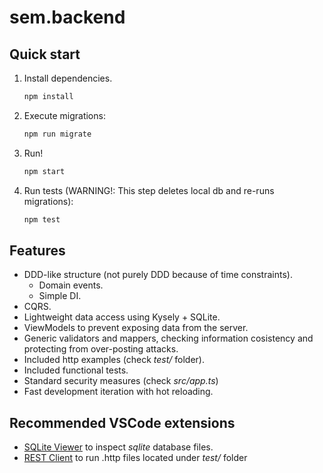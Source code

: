 # sem.backend

## Quick start

1. Install dependencies.
   ```sh
   npm install
   ```
 
2. Execute migrations:
   ```sh
   npm run migrate
   ```

3. Run!
   ```sh
   npm start
   ```

4. Run tests (WARNING!: This step deletes local db and re-runs migrations):
   ```sh
   npm test
   ```

## Features

- DDD-like structure (not purely DDD because of time constraints).
  - Domain events.
  - Simple DI.
- CQRS.
- Lightweight data access using Kysely + SQLite.
- ViewModels to prevent exposing data from the server.
- Generic validators and mappers, checking information cosistency and protecting from over-posting attacks.
- Included http examples (check *test/* folder).
- Included functional tests.
- Standard security measures (check *src/app.ts*)
- Fast development iteration with hot reloading.

## Recommended VSCode extensions

* [SQLite Viewer](https://open-vsx.org/vscode/item?itemName=qwtel.sqlite-viewer) to inspect *sqlite* database files.
* [REST Client](https://open-vsx.org/vscode/item?itemName=humao.rest-client) to run .http files located under *test/* folder
